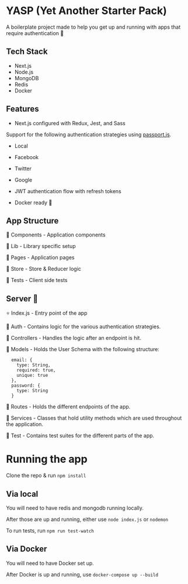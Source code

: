 # YASP (Yet Another Starter Pack)

A boilerplate project made to help you get up and running with apps that require authentication 🚀

## Tech Stack

- Next.js
- Node.js
- MongoDB
- Redis
- Docker

## Features

- Next.js configured with Redux, Jest, and Sass

Support for the following authentication strategies using [passport.js](http://www.passportjs.org/).

- Local
- Facebook
- Twitter
- Google

- JWT authentication flow with refresh tokens

- Docker ready 🐳

## App Structure

📁 Components - Application components

📁 Lib - Library specific setup

📁 Pages - Application pages

📁 Store - Store & Reducer logic

📁 Tests - Client side tests

## Server 📁

⭐️ Index.js - Entry point of the app

📁 Auth - Contains logic for the various authentication strategies.

📁 Controllers - Handles the logic after an endpoint is hit.

📁 Models - Holds the User Schema with the following structure:

```
  email: {
    type: String,
    required: true,
    unique: true
  },
  password: {
    type: String
  }
```

📁 Routes - Holds the different endpoints of the app.

📁 Services - Classes that hold utility methods which are used throughout the application.

📁 Test - Contains test suites for the different parts of the app.

# Running the app

Clone the repo & run `npm install`

## Via local

You will need to have redis and mongodb running locally.

After those are up and running, either use `node index.js` or `nodemon`

To run tests, run `npm run test-watch`

## Via Docker

You will need to have Docker set up.

After Docker is up and running, use `docker-compose up --build`
